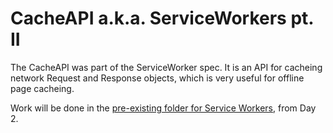 # CacheAPI a.k.a. ServiceWorkers pt. II

The CacheAPI was part of the ServiceWorker spec.
It is an API for cacheing network Request and Response objects, which is very useful for offline page cacheing.

Work will be done in the [pre-existing folder for Service Workers](https://github.com/mondayrain/100-days/tree/master/day-02-service-workers), from Day 2.
